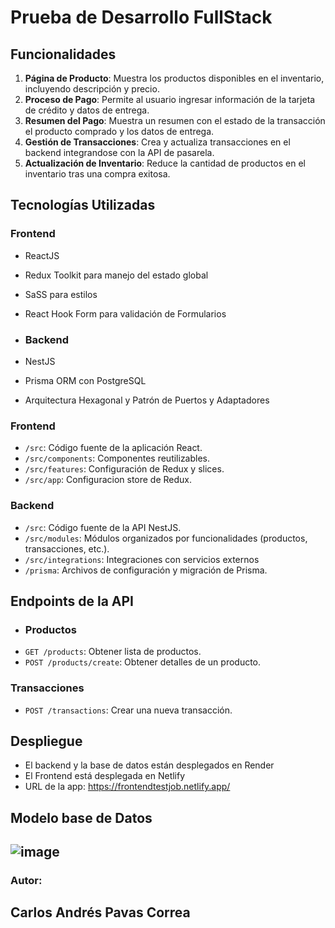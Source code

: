 # Prueba de Desarrollo FullStack

## Funcionalidades
1. **Página de Producto**: Muestra los productos disponibles en el inventario, incluyendo descripción y precio.
2. **Proceso de Pago**: Permite al usuario ingresar información de la tarjeta de crédito y datos de entrega.
3. **Resumen del Pago**: Muestra un resumen con el estado de la transacción el producto comprado y los datos de entrega.
4. **Gestión de Transacciones**: Crea y actualiza transacciones en el backend integrandose con la API de pasarela.
5. **Actualización de Inventario**: Reduce la cantidad de productos en el inventario tras una compra exitosa.

## Tecnologías Utilizadas

### Frontend
- ReactJS
- Redux Toolkit para manejo del estado global
- SaSS para estilos
- React Hook Form para validación de Formularios

- ### Backend
- NestJS
- Prisma ORM con PostgreSQL
- Arquitectura Hexagonal y Patrón de Puertos y Adaptadores

### Frontend
- `/src`: Código fuente de la aplicación React.
- `/src/components`: Componentes reutilizables.
- `/src/features`: Configuración de Redux y slices.
- `/src/app`: Configuracion store de Redux.

### Backend
- `/src`: Código fuente de la API NestJS.
- `/src/modules`: Módulos organizados por funcionalidades (productos, transacciones, etc.).
- `/src/integrations`: Integraciones con servicios externos
- `/prisma`: Archivos de configuración y migración de Prisma.

## Endpoints de la API
- ### Productos
- `GET /products`: Obtener lista de productos.
- `POST /products/create`: Obtener detalles de un producto.

### Transacciones
- `POST /transactions`: Crear una nueva transacción.

## Despliegue

- El backend y la base de datos están desplegados en Render
- El Frontend está desplegada en Netlify
- URL de la app: https://frontendtestjob.netlify.app/


## Modelo base de Datos
## ![image](https://github.com/user-attachments/assets/e7f3661a-f08a-49b3-a9e9-14d717a4d1dd)


### Autor:
## Carlos Andrés Pavas Correa
